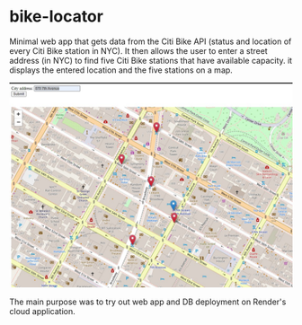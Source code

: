 # bike-locator

Minimal web app that gets data from the Citi Bike API (status and location of every Citi Bike station in NYC). It then allows the user to enter a street address (in NYC) to find five Citi Bike stations that have available capacity. it displays the entered location and the five stations on a map. 

![Screenshot](Screenshot.jpg)

The main purpose was to try out web app and DB deployment on Render's cloud application. 
